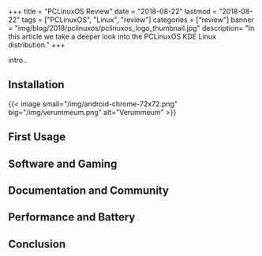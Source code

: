 +++
title = "PCLinuxOS Review"
date = "2018-08-22"
lastmod = "2018-08-22"
tags = ["PCLinuxOS", "Linux", "review"]
categories = ["review"]
banner = "img/blog/2018/pclinuxos/pclinuxos_logo_thumbnail.jpg" 
description= "In this article we take a deeper look into the PCLinuxOS KDE Linux distribution."
+++

intro..

<!--more-->
## Installation

{{< image small="/img/android-chrome-72x72.png" big="/img/verummeum.png" alt="Verummeum" >}}

## First Usage

## Software and Gaming

## Documentation and Community

## Performance and Battery

## Conclusion